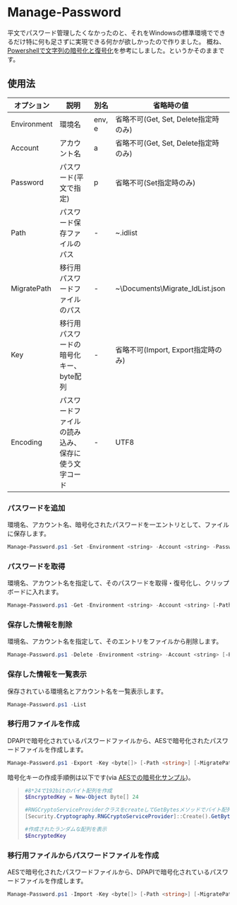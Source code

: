# Manage-Password

平文でパスワード管理したくなかったのと、それをWindowsの標準環境でできるだけ特に何も足さずに実現できる何かが欲しかったので作りました。
概ね、[Powershellで文字列の暗号化と復号化](https://github.com/senkousya/usingEncryptedStandardStringOnPowershell)を参考にしました。というかそのままです。

## 使用法

| オプション | 説明 | 別名 | 省略時の値 |
| - | - | - | - |
| Environment | 環境名 | env, e | 省略不可(Get, Set, Delete指定時のみ) |
| Account | アカウント名 | a | 省略不可(Get, Set, Delete指定時のみ) |
| Password | パスワード(平文で指定) | p | 省略不可(Set指定時のみ) |
| Path | パスワード保存ファイルのパス | - | ~\.idlist |
| MigratePath | 移行用パスワードファイルのパス | - | ~\Documents\Migrate_IdList.json |
| Key | 移行用パスワードの暗号化キー、byte配列 | - | 省略不可(Import, Export指定時のみ) |
| Encoding | パスワードファイルの読み込み、保存に使う文字コード | - | UTF8 |

### パスワードを追加 

環境名、アカウント名、暗号化されたパスワードを一エントリとして、ファイルに保存します。

```PowerShell
Manage-Password.ps1 -Set -Environment <string> -Account <string> -Password <string> [-Path <string>] [-Encoding <string>]
```

### パスワードを取得

環境名、アカウント名を指定して、そのパスワードを取得・復号化し、クリップボードに入れます。

```PowerShell
Manage-Password.ps1 -Get -Environment <string> -Account <string> [-Path <string>] [-Encoding <string>]
```

### 保存した情報を削除

環境名、アカウント名を指定して、そのエントリをファイルから削除します。

```PowerShell
Manage-Password.ps1 -Delete -Environment <string> -Account <string> [-Path <string>] [-Encoding <string>]
```

### 保存した情報を一覧表示

保存されている環境名とアカウント名を一覧表示します。

```PowerShell
Manage-Password.ps1 -List
```

### 移行用ファイルを作成

DPAPIで暗号化されているパスワードファイルから、AESで暗号化されたパスワードファイルを作成します。

```PowerShell
Manage-Password.ps1 -Export -Key <byte[]> [-Path <string>] [-MigratePath <string>] [-Encoding <string>]
```

暗号化キーの作成手順例は以下です(via [AESでの暗号化サンプル](https://github.com/senkousya/usingEncryptedStandardStringOnPowershell/blob/master/readme.md#aes%E3%81%A7%E3%81%AE%E6%9A%97%E5%8F%B7%E5%8C%96%E3%82%B5%E3%83%B3%E3%83%97%E3%83%AB))。

> ```Powershell
> #8*24で192bitのバイト配列を作成
> $EncryptedKey = New-Object Byte[] 24
> 
> #RNGCryptoServiceProviderクラスをcreateしてGetBytesメソッドでバイト配列をランダムなデータで埋める。
> [Security.Cryptography.RNGCryptoServiceProvider]::Create().GetBytes($EncryptedKey)
> 
> #作成されたランダムな配列を表示
> $EncryptedKey
> ```

### 移行用ファイルからパスワードファイルを作成

AESで暗号化されたパスワードファイルから、DPAPIで暗号化されているパスワードファイルを作成します。

```PowerShell
Manage-Password.ps1 -Import -Key <byte[]> [-Path <string>] [-MigratePath <string>] [-Encoding <string>]
```
